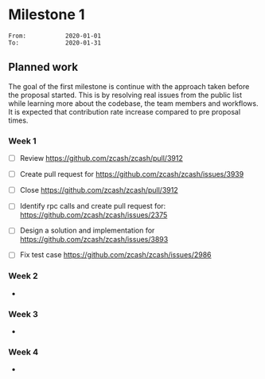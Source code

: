 # Milestone 1

```
From:           2020-01-01
To:             2020-01-31
```

## Planned work

The goal of the first milestone is continue with the approach taken before the proposal started. This is by resolving real issues from the public list while learning more about the codebase, the team members and workflows. It is expected that contribution rate increase compared to pre proposal times.

### Week 1

- [ ] Review https://github.com/zcash/zcash/pull/3912
- [ ] Create pull request for https://github.com/zcash/zcash/issues/3939
- [ ] Close https://github.com/zcash/zcash/pull/3912

- [ ] Identify rpc calls and create pull request for: https://github.com/zcash/zcash/issues/2375

- [ ] Design a solution and implementation for https://github.com/zcash/zcash/issues/3893

- [ ] Fix test case https://github.com/zcash/zcash/issues/2986 
 
### Week 2

- 

### Week 3

- 

### Week 4

- 
